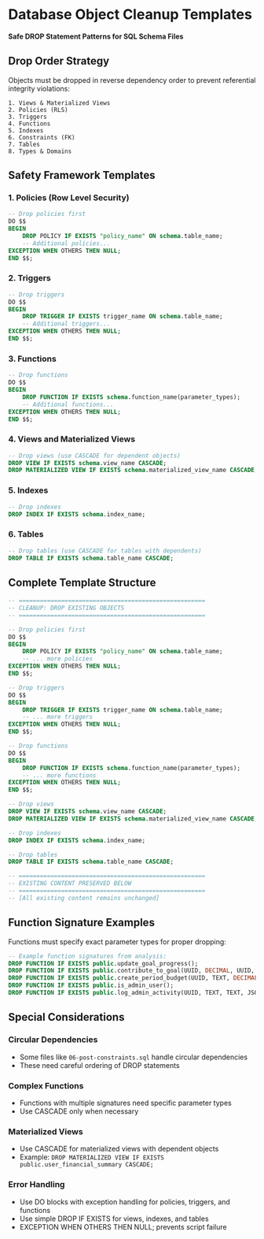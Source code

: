 # Database Object Cleanup Templates
**Safe DROP Statement Patterns for SQL Schema Files**

## Drop Order Strategy

Objects must be dropped in reverse dependency order to prevent referential integrity violations:

```
1. Views & Materialized Views
2. Policies (RLS)
3. Triggers
4. Functions
5. Indexes
6. Constraints (FK)
7. Tables
8. Types & Domains
```

## Safety Framework Templates

### 1. Policies (Row Level Security)
```sql
-- Drop policies first
DO $$ 
BEGIN
    DROP POLICY IF EXISTS "policy_name" ON schema.table_name;
    -- Additional policies...
EXCEPTION WHEN OTHERS THEN NULL;
END $$;
```

### 2. Triggers
```sql
-- Drop triggers
DO $$ 
BEGIN
    DROP TRIGGER IF EXISTS trigger_name ON schema.table_name;
    -- Additional triggers...
EXCEPTION WHEN OTHERS THEN NULL;
END $$;
```

### 3. Functions
```sql
-- Drop functions
DO $$ 
BEGIN
    DROP FUNCTION IF EXISTS schema.function_name(parameter_types);
    -- Additional functions...
EXCEPTION WHEN OTHERS THEN NULL;
END $$;
```

### 4. Views and Materialized Views
```sql
-- Drop views (use CASCADE for dependent objects)
DROP VIEW IF EXISTS schema.view_name CASCADE;
DROP MATERIALIZED VIEW IF EXISTS schema.materialized_view_name CASCADE;
```

### 5. Indexes
```sql
-- Drop indexes
DROP INDEX IF EXISTS schema.index_name;
```

### 6. Tables
```sql
-- Drop tables (use CASCADE for tables with dependents)
DROP TABLE IF EXISTS schema.table_name CASCADE;
```

## Complete Template Structure

```sql
-- =====================================================
-- CLEANUP: DROP EXISTING OBJECTS
-- =====================================================

-- Drop policies first
DO $$ 
BEGIN
    DROP POLICY IF EXISTS "policy_name" ON schema.table_name;
    -- ... more policies
EXCEPTION WHEN OTHERS THEN NULL;
END $$;

-- Drop triggers
DO $$ 
BEGIN
    DROP TRIGGER IF EXISTS trigger_name ON schema.table_name;
    -- ... more triggers
EXCEPTION WHEN OTHERS THEN NULL;
END $$;

-- Drop functions
DO $$ 
BEGIN
    DROP FUNCTION IF EXISTS schema.function_name(parameter_types);
    -- ... more functions
EXCEPTION WHEN OTHERS THEN NULL;
END $$;

-- Drop views
DROP VIEW IF EXISTS schema.view_name CASCADE;
DROP MATERIALIZED VIEW IF EXISTS schema.materialized_view_name CASCADE;

-- Drop indexes
DROP INDEX IF EXISTS schema.index_name;

-- Drop tables
DROP TABLE IF EXISTS schema.table_name CASCADE;

-- =====================================================
-- EXISTING CONTENT PRESERVED BELOW
-- =====================================================
-- [All existing content remains unchanged]
```

## Function Signature Examples

Functions must specify exact parameter types for proper dropping:

```sql
-- Example function signatures from analysis:
DROP FUNCTION IF EXISTS public.update_goal_progress();
DROP FUNCTION IF EXISTS public.contribute_to_goal(UUID, DECIMAL, UUID, TEXT, UUID);
DROP FUNCTION IF EXISTS public.create_period_budget(UUID, TEXT, DECIMAL, TEXT, UUID, TEXT, DATE);
DROP FUNCTION IF EXISTS public.is_admin_user();
DROP FUNCTION IF EXISTS public.log_admin_activity(UUID, TEXT, TEXT, JSONB, TEXT);
```

## Special Considerations

### Circular Dependencies
- Some files like `06-post-constraints.sql` handle circular dependencies
- These need careful ordering of DROP statements

### Complex Functions
- Functions with multiple signatures need specific parameter types
- Use CASCADE only when necessary

### Materialized Views
- Use CASCADE for materialized views with dependent objects
- Example: `DROP MATERIALIZED VIEW IF EXISTS public.user_financial_summary CASCADE;`

### Error Handling
- Use DO blocks with exception handling for policies, triggers, and functions
- Use simple DROP IF EXISTS for views, indexes, and tables
- EXCEPTION WHEN OTHERS THEN NULL; prevents script failure